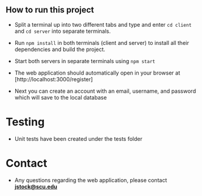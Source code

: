## How to run this project
- Split a terminal up into two different tabs and type and enter `cd client` and `cd server` into separate terminals.

- Run `npm install` in both terminals (client and server) to install all their dependencies and build the project.

- Start both servers in separate terminals using `npm start`

- The web application should automatically open in your browser at [http://localhost:3000/register]

- Next you can create an account with an email, username, and password which will save to the local database

# Testing

- Unit tests have been created under the tests folder 

# Contact

- Any questions regarding the web application, please contact **jstock@scu.edu**